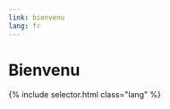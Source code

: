 ```yaml
---
link: bienvenu
lang: fr
---
```


# Bienvenu

{% include selector.html class="lang" %}

[jekyll]:               https://github.com/jekyll/jekyll
[reveal.js]:            https://github.com/hakimel/reveal.js/
[lazy-line-painter]:    https://github.com/camoconnell/lazy-line-painter
